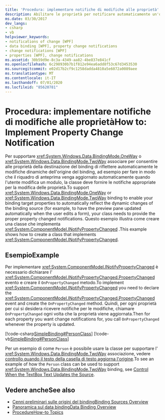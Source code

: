 ```yaml
---
title: 'Procedura: implementare notifiche di modifiche alle proprietà'
description: Abilitare le proprietà per notificare automaticamente un'origine di binding quando il valore della proprietà viene modificato in Windows Presentation Foundation (WPF).
ms.date: 03/30/2017
dev_langs:
- csharp
- vb
helpviewer_keywords:
- notifications of change [WPF]
- data binding [WPF], property change notifications
- change notifications [WPF]
- properties [WPF], change notifications
ms.assetid: 30b59d9e-8c3a-4349-aa82-4be837e841cf
ms.openlocfilehash: 6c298930b7b1f812e94ea6add8f53c67d3453530
ms.sourcegitcommit: e02d17b2cf9c1258dadda4810a5e6072a0089aee
ms.translationtype: MT
ms.contentlocale: it-IT
ms.lasthandoff: 07/01/2020
ms.locfileid: "85620781"
---
```

# <a name="how-to-implement-property-change-notification"></a><span data-ttu-id="fb8c9-103">Procedura: implementare notifiche di modifiche alle proprietà</span><span class="sxs-lookup"><span data-stu-id="fb8c9-103">How to: Implement Property Change Notification</span></span>
<span data-ttu-id="fb8c9-104">Per supportare <xref:System.Windows.Data.BindingMode.OneWay> o <xref:System.Windows.Data.BindingMode.TwoWay> associare per consentire alle proprietà della destinazione del binding di riflettere automaticamente le modifiche dinamiche dell'origine del binding, ad esempio per fare in modo che il riquadro di anteprima venga aggiornato automaticamente quando l'utente modifica un modulo, la classe deve fornire le notifiche appropriate per la modifica delle proprietà.</span><span class="sxs-lookup"><span data-stu-id="fb8c9-104">To support <xref:System.Windows.Data.BindingMode.OneWay> or <xref:System.Windows.Data.BindingMode.TwoWay> binding to enable your binding target properties to automatically reflect the dynamic changes of the binding source (for example, to have the preview pane updated automatically when the user edits a form), your class needs to provide the proper property changed notifications.</span></span> <span data-ttu-id="fb8c9-105">Questo esempio illustra come creare una classe che implementa <xref:System.ComponentModel.INotifyPropertyChanged> .</span><span class="sxs-lookup"><span data-stu-id="fb8c9-105">This example shows how to create a class that implements <xref:System.ComponentModel.INotifyPropertyChanged>.</span></span>  
  
## <a name="example"></a><span data-ttu-id="fb8c9-106">Esempio</span><span class="sxs-lookup"><span data-stu-id="fb8c9-106">Example</span></span>  
 <span data-ttu-id="fb8c9-107">Per implementare <xref:System.ComponentModel.INotifyPropertyChanged> è necessario dichiarare l' <xref:System.ComponentModel.INotifyPropertyChanged.PropertyChanged> evento e creare il `OnPropertyChanged` metodo.</span><span class="sxs-lookup"><span data-stu-id="fb8c9-107">To implement <xref:System.ComponentModel.INotifyPropertyChanged> you need to declare the <xref:System.ComponentModel.INotifyPropertyChanged.PropertyChanged> event and create the `OnPropertyChanged` method.</span></span> <span data-ttu-id="fb8c9-108">Quindi, per ogni proprietà per cui si desidera ricevere notifiche per le modifiche, chiamare `OnPropertyChanged` ogni volta che la proprietà viene aggiornata.</span><span class="sxs-lookup"><span data-stu-id="fb8c9-108">Then for each property you want change notifications for, you call `OnPropertyChanged` whenever the property is updated.</span></span>  
  
 [!code-csharp[SimpleBinding#PersonClass](~/samples/snippets/csharp/VS_Snippets_Wpf/SimpleBinding/CSharp/Person.cs#personclass)]
 [!code-vb[SimpleBinding#PersonClass](~/samples/snippets/visualbasic/VS_Snippets_Wpf/SimpleBinding/VisualBasic/Person.vb#personclass)]  
  
 <span data-ttu-id="fb8c9-109">Per un esempio di come `Person` è possibile usare la classe per supportare l' <xref:System.Windows.Data.BindingMode.TwoWay> associazione, vedere [controllo quando il testo della casella di testo aggiorna l'origine](how-to-control-when-the-textbox-text-updates-the-source.md).</span><span class="sxs-lookup"><span data-stu-id="fb8c9-109">To see an example of how the `Person` class can be used to support <xref:System.Windows.Data.BindingMode.TwoWay> binding, see [Control When the TextBox Text Updates the Source](how-to-control-when-the-textbox-text-updates-the-source.md).</span></span>  
  
## <a name="see-also"></a><span data-ttu-id="fb8c9-110">Vedere anche</span><span class="sxs-lookup"><span data-stu-id="fb8c9-110">See also</span></span>

- [<span data-ttu-id="fb8c9-111">Cenni preliminari sulle origini del binding</span><span class="sxs-lookup"><span data-stu-id="fb8c9-111">Binding Sources Overview</span></span>](binding-sources-overview.md)
- [<span data-ttu-id="fb8c9-112">Panoramica sul data binding</span><span class="sxs-lookup"><span data-stu-id="fb8c9-112">Data Binding Overview</span></span>](../../../desktop-wpf/data/data-binding-overview.md)
- [<span data-ttu-id="fb8c9-113">Procedure</span><span class="sxs-lookup"><span data-stu-id="fb8c9-113">How-to Topics</span></span>](data-binding-how-to-topics.md)
